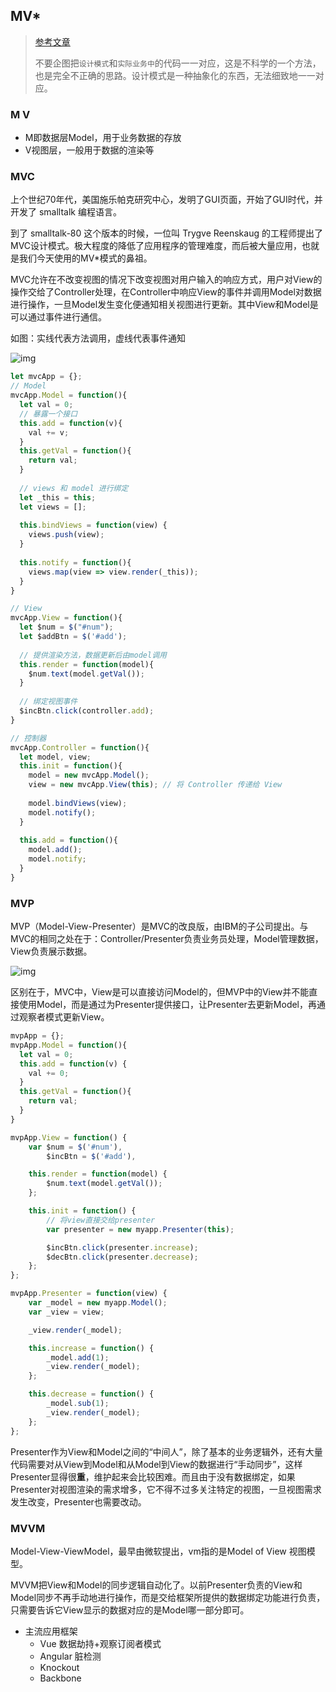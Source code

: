 ## MV*

> [参考文章](<https://juejin.im/post/593021272f301e0058273468>)
>
> 不要企图把`设计模式`和`实际业务中`的代码一一对应，这是不科学的一个方法，也是完全不正确的思路。设计模式是一种抽象化的东西，无法细致地一一对应。

### M V

- M即数据层Model，用于业务数据的存放
- V视图层，一般用于数据的渲染等

### MVC

上个世纪70年代，美国施乐帕克研究中心，发明了GUI页面，开始了GUI时代，并开发了 smalltalk 编程语言。

到了 smalltalk-80 这个版本的时候，一位叫 Trygve Reenskaug 的工程师提出了MVC设计模式。极大程度的降低了应用程序的管理难度，而后被大量应用，也就是我们今天使用的MV*模式的鼻祖。

MVC允许在不改变视图的情况下改变视图对用户输入的响应方式，用户对View的操作交给了Controller处理，在Controller中响应View的事件并调用Model对数据进行操作，一旦Model发生变化便通知相关视图进行更新。其中View和Model是可以通过事件进行通信。

如图：实线代表方法调用，虚线代表事件通知

![img](https://lc-gold-cdn.xitu.io/9da7ababda36b88a5dd7.png?imageView2/0/w/1280/h/960/format/webp/ignore-error/1)

```js
let mvcApp = {};
// Model
mvcApp.Model = function(){
  let val = 0;
  // 暴露一个接口
  this.add = function(v){
    val += v;
  }
  this.getVal = function(){
    return val;
  }
  
  // views 和 model 进行绑定
  let _this = this;
  let views = [];
  
  this.bindViews = function(view) {
    views.push(view);
  }
  
  this.notify = function(){
    views.map(view => view.render(_this));
  }
}

// View
mvcApp.View = function(){
  let $num = $("#num");
  let $addBtn = $('#add');
  
  // 提供渲染方法，数据更新后由model调用
  this.render = function(model){
    $num.text(model.getVal());
  }
  
  // 绑定视图事件
  $incBtn.click(controller.add);
}

// 控制器
mvcApp.Controller = function(){
  let model, view;
  this.init = function(){
    model = new mvcApp.Model();
    view = new mvcApp.View(this); // 将 Controller 传递给 View
    
    model.bindViews(view);
    model.notify();
  }
  
  this.add = function(){
    model.add();
    model.notify;
  }
}
```

### MVP

MVP（Model-View-Presenter）是MVC的改良版，由IBM的子公司提出。与MVC的相同之处在于：Controller/Presenter负责业务员处理，Model管理数据，View负责展示数据。

![img](https://lc-gold-cdn.xitu.io/7e6efa438bda9cb0073d.png?imageView2/0/w/1280/h/960/format/webp/ignore-error/1)

区别在于，MVC中，View是可以直接访问Model的，但MVP中的View并不能直接使用Model，而是通过为Presenter提供接口，让Presenter去更新Model，再通过观察者模式更新View。

```js
mvpApp = {};
mvpApp.Model = function(){
  let val = 0;
  this.add = function(v) {
    val += 0;
  }
  this.getVal = function(){
    return val;
  }
}

mvpApp.View = function() {
    var $num = $('#num'),
        $incBtn = $('#add'),

    this.render = function(model) {
        $num.text(model.getVal());
    };

    this.init = function() {
        // 将view直接交给presenter
        var presenter = new myapp.Presenter(this);

        $incBtn.click(presenter.increase);
        $decBtn.click(presenter.decrease);
    };
};

mvpApp.Presenter = function(view) {
    var _model = new myapp.Model();
    var _view = view;

    _view.render(_model);

    this.increase = function() {
        _model.add(1);
        _view.render(_model);
    };

    this.decrease = function() {
        _model.sub(1);
        _view.render(_model);
    };
};
```

Presenter作为View和Model之间的“中间人”，除了基本的业务逻辑外，还有大量代码需要对从View到Model和从Model到View的数据进行“手动同步”，这样Presenter显得很**重**，维护起来会比较困难。而且由于没有数据绑定，如果Presenter对视图渲染的需求增多，它不得不过多关注特定的视图，一旦视图需求发生改变，Presenter也需要改动。

### MVVM

Model-View-ViewModel，最早由微软提出，vm指的是Model of View 视图模型。

MVVM把View和Model的同步逻辑自动化了。以前Presenter负责的View和Model同步不再手动地进行操作，而是交给框架所提供的数据绑定功能进行负责，只需要告诉它View显示的数据对应的是Model哪一部分即可。

- 主流应用框架
  - Vue 数据劫持+观察订阅者模式
  - Angular 脏检测
  - Knockout
  - Backbone

